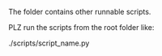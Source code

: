 The folder contains other runnable scripts.

PLZ run the scripts from the root folder like:

./scripts/script_name.py
